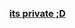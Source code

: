 
### [its private ;D](obsidian://open?vault=Notes&file=ebooks%2FLists%2FMe%2FProjects%2FAfter%20effects) 
